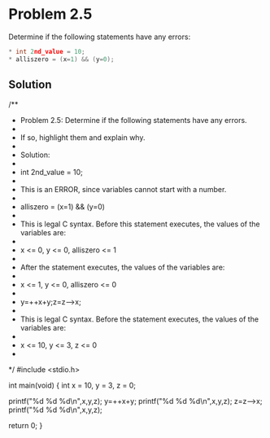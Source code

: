 Problem 2.5
=========== 

Determine if the following statements have any errors: 

```c
* int 2nd_value = 10;
* alliszero = (x=1) && (y=0);
```

Solution
-------- 

/**
 * Problem 2.5: Determine if the following statements have any errors.
 *
 * If so, highlight them and explain why.
 *
 * Solution: 
 * 
 *  int 2nd_value = 10;
 * 
 * This is an ERROR, since variables cannot start with a number.
 *
 *  alliszero = (x=1) && (y=0)
 * 
 * This is legal C syntax. Before this statement executes, the values of the variables are:
 *  
 *  x <= 0, y <= 0, alliszero <= 1
 *
 * After the statement executes, the values of the variables are:
 *
 *  x <= 1, y <= 0, alliszero <= 0
 * 
 *  y=++x+y;z=z-->x;
 * 
 * This is legal C syntax. Before the statement executes, the values of the variables are:
 *
 *  x <= 10, y <= 3, z <= 0
 *
 */
#include <stdio.h>

int main(void) {
  int x = 10, y = 3, z = 0;

  printf("%d %d %d\n",x,y,z);
  y=++x+y;
  printf("%d %d %d\n",x,y,z);
  z=z-->x;
  printf("%d %d %d\n",x,y,z);

  return 0;
}
